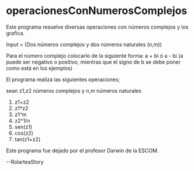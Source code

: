 # operacionesConNumerosComplejos



Este programa resuelve diversas operaciones con números complejos y los grafica.

Input = (Dos números complejos y dos números naturales (n,m))

Para el número complejo colocarlo de la siguiente forma:
 a + bi ó a - bi
(a puede ser negativo o positivo, mientras que el signo de b se debe poner como está en los ejemplos)

El programa realiza las siguientes operaciones;

sean z1,z2 números complejos y n,m números naturales

1. z1+z2
2. z1*z2
3. z1^m
4. z2^1/n
5. sen(z1)
6. cos(z2)
7. tan(z1+z2)

Este programa fue dejado por el profesor Darwin de la ESCOM.


--RolarteaStory


